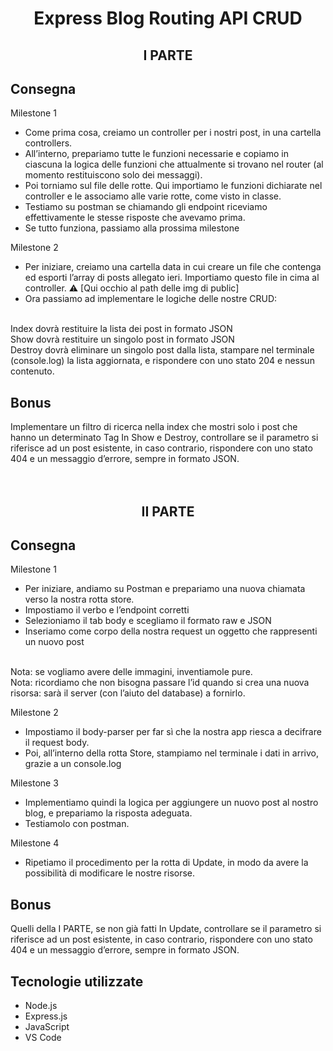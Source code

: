 <h1 align="center"> Express Blog Routing API CRUD </h1>
<h2 align="center"> I PARTE </h2>

## Consegna
Milestone 1
- Come prima cosa, creiamo un controller per i nostri post, in una cartella controllers. 
- All’interno, prepariamo tutte le funzioni necessarie e copiamo in ciascuna la logica delle funzioni che attualmente si trovano nel router (al momento restituiscono solo dei messaggi). 
- Poi torniamo sul file delle rotte. Qui importiamo le funzioni dichiarate nel controller e le associamo alle varie rotte, come visto in classe.
- Testiamo su postman se chiamando gli endpoint riceviamo effettivamente le stesse risposte che avevamo prima. 
- Se tutto funziona, passiamo alla prossima milestone

Milestone 2
- Per iniziare, creiamo una cartella data  in cui creare un file che contenga ed esporti l’array di posts allegato ieri.  Importiamo questo file in cima al controller. 
⚠️ [Qui occhio al path delle img di public]
- Ora passiamo ad implementare le logiche delle nostre CRUD:
<br>
Index dovrà restituire la lista dei post in formato JSON
<br>
Show dovrà restituire un singolo post in formato JSON
<br>
Destroy dovrà eliminare un singolo post dalla lista, stampare nel terminale (console.log) la lista aggiornata, e rispondere con uno stato 204 e nessun contenuto.

## Bonus
Implementare un filtro di ricerca nella index che mostri solo i post che hanno un determinato Tag
In Show e Destroy, controllare se il parametro si riferisce ad un post esistente, in caso contrario, rispondere con uno stato 404 e un messaggio d’errore, sempre in formato JSON.
<br>
<br>
<br>

<h2 align="center"> II PARTE </h2>

## Consegna

Milestone 1
- Per iniziare, andiamo su Postman e prepariamo una nuova chiamata verso la nostra rotta store. 
- Impostiamo il verbo e l’endpoint corretti
- Selezioniamo il tab body e scegliamo il formato raw e JSON
- Inseriamo come corpo della nostra request un oggetto che rappresenti un nuovo post
<br>
Nota: se vogliamo avere delle immagini, inventiamole pure. 
<br>
Nota: ricordiamo che non bisogna passare l’id quando si crea una nuova risorsa: sarà il server (con l’aiuto del database) a fornirlo.

Milestone 2
- Impostiamo il body-parser per far sì che la nostra app riesca a decifrare il request body.
- Poi, all’interno della rotta Store, stampiamo nel terminale i dati in arrivo, grazie a un console.log 

Milestone 3
- Implementiamo quindi la logica per aggiungere un nuovo post al nostro blog, e prepariamo la risposta adeguata.
- Testiamolo con postman.

Milestone 4
- Ripetiamo il procedimento per la rotta di Update, in modo da avere la possibilità di modificare le nostre risorse. 

## Bonus
Quelli della I PARTE, se non già fatti
In Update, controllare se il parametro si riferisce ad un post esistente, in caso contrario, rispondere con uno stato 404 e un messaggio d’errore, sempre in formato JSON.

## Tecnologie utilizzate

- Node.js
- Express.js
- JavaScript
- VS Code

